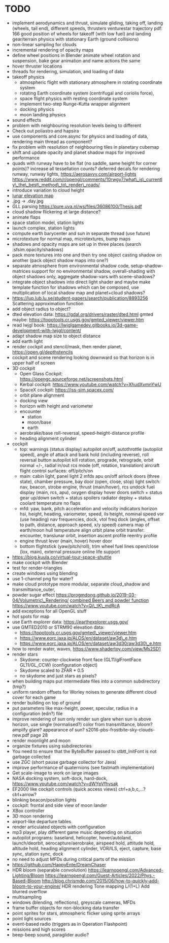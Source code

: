 # TODO
* implement aerodynamics and thrust,
  simulate gliding, taking off, landing (wheels, tail end), different speeds, thrusters
  venturestar trajectory pdf: 166
  good position of wheels for takeoff (with low fuel) and landing
  gear/terrain physics with stationary Earth (ground collisions)
* non-linear sampling for clouds
* incremental rendering of opacity maps
* define wheel positions in Blender
  animate wheel rotation and suspension, bake gear animation and name actions the same
* hover thruster locations
* threads for rendering, simulation, and loading of data
* takeoff physics
  * atmospheric flight with stationary atmosphere in rotating coordinate system
  * rotating Earth coordinate system (centrifugal and coriolis force),
  * space flight physics with resting coordinate system
  * implement two-step Runge-Kutta wrapper alignment
  * docking physics
  * moon landing physics
* sound effects
* problem with neighbouring resolution levels being to different
* Check out poliastro and hapsira
* use components and core.async for physics and loading of data, rendering main thread as component?
* fix problem with resolution of neighbouring tiles in planetary cubemap
* shift and update opacity and planet shadow maps for improved performance
* quads with runway have to be flat (no saddle, same height for corner points)? increase all tessellation counts?
  deferred decals for rendering runway, runway lights, https://aerosavvy.com/airport-lights
  https://www.reddit.com/r/opengl/comments/10rwgy7/what\_is\_currently\_the\_best\_method\_to\_render\_roads/
* introduce variation to cloud height
* [lunar elevation map](https://wms.lroc.asu.edu/lroc/view_rdr/WAC_CSHADE)
* .jpg -> .day.jpg
* GLL parsing https://pure.uva.nl/ws/files/36086100/Thesis.pdf
* cloud shadow flickering at large distance?
* animate flaps
* space station model, station lights
* launch complex, station lights
* compute earth barycenter and sun in separate thread (use future)
* microtexture for normal map, microtextures, bump maps
* shadows and opacity maps are set up in three places (search :sfsim.opacity/shadows)
* pack more textures into one and then try one object casting shadow on another (pack object shadow maps into one?)
* separate atmosphere from environmental shadow code, setup-shadow-matrices support for no environmental shadow,
  overall-shading with object shadows only, aggregate shadow-vars with scene-shadows?
* integrate object shadows into direct light shader and maybe make template function for shadows which can be composed,
  use multiplication of local shadow map and planet+cloud shadows?
* https://lup.lub.lu.se/student-papers/search/publication/8893256
  Scattering approximation function
* add object radius to object?
* dted elevation data: https://gdal.org/drivers/raster/dted.html
  gmted maybe: https://topotools.cr.usgs.gov/gmted_viewer/viewer.htm
* read lwjgl book: https://lwjglgamedev.gitbooks.io/3d-game-development-with-lwjgl/content/
* adapt shadow map size to object distance
* add earth light
* render cockpit and stencil/mask, then render planet, https://open.gl/depthstencils
* cockpit and scene rendering looking downward so that horizon is in upper half of screen
* 3D cockpit
  * Open Glass Cockpit: https://opengc.sourceforge.net/screenshots.html
  * Kerbal cockpit: https://www.youtube.com/watch?v=XhudXvmnYwU
  * SpaceX cockpit: https://iss-sim.spacex.com/
  * orbit plane alignment
  * docking view
  * horizon with height and variometer
  * encounter
    * station
    * moon/base
    * earth
  * aerobrake/base roll-reversal, speed-height-distance profile
  * heading alignment cylinder
* cockpit
  * top:
    warnings (status display)
    autopilot on/off, autothrottle (autopilot speed), angle of attack and bank hold (including reverse), roll reversal button
    autopilot kill rotation, prograde, retrograde, orbit normal +/-, radial in/out
    rcs mode (off, rotation, translation)
    aircraft flight control surfaces: off/pitch/on
  * main:
    cabin light, panel light
    2 mfds
    apu on/off
    airlock doors (three state), chamber pressure, bay door (open, close, stop)
    light switch: nav, beacon, strobe
    engine, thrust (main/hover), rcs
    undock
    fuel display (main, rcs, apu), oxygen display
    hover doors switch + status
    gear up/down switch + status
    spoilers
    radiator deploy + status
    coolant temperature
    no flaps
  * mfd:
    yaw, bank, pitch acceleration and velocity indicators
    horizon hsi, height, heading, variometer, speed, ils height, nominal speed
    vor (use heading)
    nav frequencies, dock, vtol freq
    dock (angles, offset to path, distance, approach speed, x/y speed)
    camera
    map of earth/moon
    hull temperature
    align orbit plane
    orbit
    transfer: encounter, translunar orbit, insertion
    ascent profile
    reentry profile
  * engine thrust lever (main, hover)
    hover door
  * bottom
    flightstick (yaw/pitch/roll), trim wheel
    fuel lines open/close (lox, main), external pressure online
    life support
* https://blog.kuula.co/virtual-tour-space-shuttle
* make cockpit with Blender
* test for render-triangles
* create windows using blending
* use 1-channel png for water?
* make cloud prototype more modular, separate cloud\_shadow and transmittance\_outer,
* powder sugar effect https://progmdong.github.io/2019-03-04/Volumetric\_Rendering/
  [combined Beers and powder function](https://www.youtube.com/watch?v=8OrvIQUFptA)
  https://www.youtube.com/watch?v=Qj\_tK\_mdRcA
* add exceptions for all OpenGL stuff
* hot spots for map
* use Earth explorer data: https://earthexplorer.usgs.gov/
* use GMTED2010 or STRM90 elevation data:
  * https://topotools.cr.usgs.gov/gmted\_viewer/viewer.htm
  * https://www.eorc.jaxa.jp/ALOS/en/dataset/aw3d\_e.htm
  * https://www.eorc.jaxa.jp/ALOS/en/dataset/aw3d30/aw3d30\_e.htm
* how to render water, waves, https://www.shadertoy.com/view/Ms2SD1
* render stars
  * Skydome: counter-clockwise front face (GL11/glFrontFace GL11/GL\_CCW) (configuration object)
  * Skydome scaled to ZFAR * 0.5
  * no skydome and just stars as pixels?
* when building maps put intermediate files into a common subdirectory (tmp?)
* uniform random offsets for Worley noises to generate different cloud cover for each game
* render building on top of ground
* put parameters like max-height, power, specular, radius in a configuration (edn?) file
* improve rendering of sun
  only render sun glare when sun is above horizon, use single (normalised?) color from transmittance, bloom?
  amplify glare? appearance of sun? s2016-pbs-frostbite-sky-clouds-new.pdf page 28
* render moonlight and moon
* organize fixtures using subdirectories
* You need to ensure that the ByteBuffer passed to stbtt\_InitFont is not garbage collected
* use ZGC (short pause garbage collector for Java)
* improve performance of quaternions (see fastmath implementation)
* Get scale-image to work on large images
* NASA docking system, soft-dock, hard-dock, https://www.youtube.com/watch?v=dWYpVfhvsak
* EF2000 like cockpit controls (quick access views) ctrl+a,b,c,...? ctrl+arrow?
* blinking beacon/position lights
* cockpit: frontal and side view of moon lander
* XBox controller
* 3D moon rendering
* airport-like departure tables
* render articulated objects with configuration
* mp3 player, play different game music depending on situation
* autopilot programs: baseland, helicopter, hover/autoland, launch/deorbit, aerocapture/aerobrake, airspeed hold, attitude hold, altitude hold, heading alignment cylinder, VOR/ILS, eject, capture, base sync, station sync, dock
* no need to adjust MFDs during critical parts of the mission
* https://github.com/HappyEnte/DreamChaser
* HDR bloom (separable convolution)
  https://learnopengl.com/Advanced-Lighting/Bloom
  https://learnopengl.com/Guest-Articles/2022/Phys.-Based-Bloom
  http://blog.chrismdp.com/2015/06/how-to-quickly-add-bloom-to-your-engine/
  HDR rendering
  Tone mapping L/(1+L)
  Add blurred overflow
* multisampling
* windows (blending, reflections), greyscale cameras, MFDs
* frame buffer objects for non-blocking data transfer
* point sprites for stars, atmospheric flicker using sprite arrays
* point light sources
* event-based radio (triggers as in Operation Flashpoint)
* missions and high scores
* beep-beep sound, paraglider audio?
